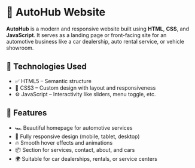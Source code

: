 # 🚗 AutoHub Website

**AutoHub** is a modern and responsive website built using **HTML**, **CSS**, and **JavaScript**. It serves as a landing page or front-facing site for an automotive business like a car dealership, auto rental service, or vehicle showroom.


## 🧰 Technologies Used

- ✅ HTML5 – Semantic structure
- 🎨 CSS3 – Custom design with layout and responsiveness
- ⚙️ JavaScript – Interactivity like sliders, menu toggle, etc.


## 🚀 Features

- 🏎️ Beautiful homepage for automotive services
- 📱 Fully responsive design (mobile, tablet, desktop)
- 🔥 Smooth hover effects and animations
- 📦 Section for services, contact, about, and cars
- 🌍 Suitable for car dealerships, rentals, or service centers


